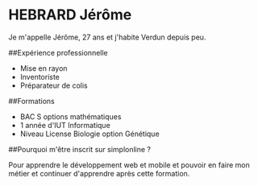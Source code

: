 # HEBRARD Jérôme

Je m'appelle Jérôme, 27 ans et j'habite Verdun depuis peu.

##Expérience professionnelle

* Mise en rayon
* Inventoriste
* Préparateur de colis


##Formations

* BAC S options mathématiques
* 1 année d'IUT Informatique
* Niveau License Biologie option Génétique


##Pourquoi m'être inscrit sur simplonline ?

Pour apprendre le développement web et mobile et pouvoir en faire mon métier et continuer d'apprendre après cette formation.

